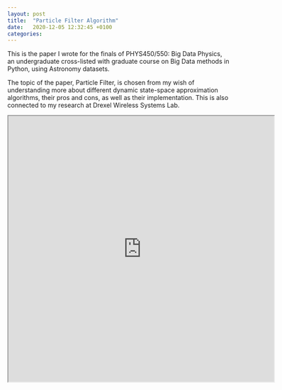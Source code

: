 ```yaml
---
layout: post
title:  "Particle Filter Algorithm"
date:   2020-12-05 12:32:45 +0100
categories:
---
```

This is the paper I wrote for the finals of PHYS450/550: Big Data Physics, an undergraduate cross-listed with graduate course on Big Data methods in Python, using Astronomy datasets. 

The topic of the paper, Particle Filter, is chosen from my wish of understanding more about different dynamic state-space approximation algorithms, their pros and cons, as well as their implementation. This is also connected to my research at Drexel Wireless Systems Lab.

<iframe src="https://drive.google.com/file/d/1Lyjxy88uuHsWaUTKeN0ok3a519JtnJkp/preview" width="600" height="600"></iframe>
